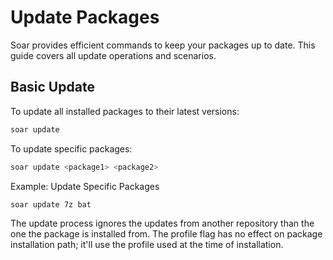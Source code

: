 # Update Packages

Soar provides efficient commands to keep your packages up to date. This guide covers all update operations and scenarios.

## Basic Update

To update all installed packages to their latest versions:
```sh
soar update
```

To update specific packages:
```sh
soar update <package1> <package2>
```

Example: Update Specific Packages
```sh
soar update 7z bat
```

<div class="warning">
    The update process ignores the updates from another repository than the one the package is installed from.
    The profile flag has no effect on package installation path; it'll use the profile used at the time of installation.
</div>
